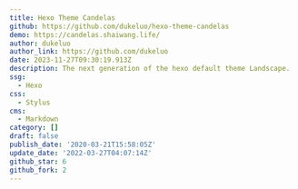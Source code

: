 ```yaml
---
title: Hexo Theme Candelas
github: https://github.com/dukeluo/hexo-theme-candelas
demo: https://candelas.shaiwang.life/
author: dukeluo
author_link: https://github.com/dukeluo
date: 2023-11-27T09:30:19.913Z
description: The next generation of the hexo default theme Landscape.
ssg:
  - Hexo
css:
  - Stylus
cms:
  - Markdown
category: []
draft: false
publish_date: '2020-03-21T15:58:05Z'
update_date: '2022-03-27T04:07:14Z'
github_star: 6
github_fork: 2
---
```

